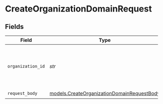 # CreateOrganizationDomainRequest


## Fields

| Field                                                                                          | Type                                                                                           | Required                                                                                       | Description                                                                                    |
| ---------------------------------------------------------------------------------------------- | ---------------------------------------------------------------------------------------------- | ---------------------------------------------------------------------------------------------- | ---------------------------------------------------------------------------------------------- |
| `organization_id`                                                                              | *str*                                                                                          | :heavy_check_mark:                                                                             | The ID of the organization where the new domain will be created.                               |
| `request_body`                                                                                 | [models.CreateOrganizationDomainRequestBody](../models/createorganizationdomainrequestbody.md) | :heavy_check_mark:                                                                             | N/A                                                                                            |